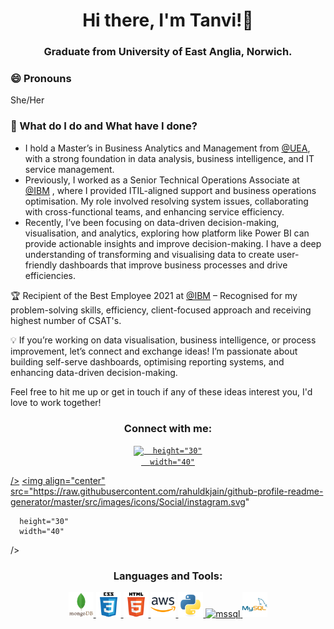 
<h1 align="center">Hi there, I'm Tanvi!👋</h1>
<h3 align="center">
   Graduate from University of East Anglia, Norwich.
</h3>

### 😄 Pronouns
She/Her

### 🌱 What do I do and What have I done? 

- I hold a Master’s in Business Analytics and Management from [@UEA](https://www.uea.ac.uk/), with a strong foundation in data analysis, business intelligence, and IT service management.
- Previously, I worked as a Senior Technical Operations Associate at  [@IBM](https://www.ibm.com/in-en) , where I provided ITIL-aligned support and business operations optimisation. My role involved resolving system issues, collaborating with cross-functional teams, and enhancing service efficiency.
- Recently, I’ve been focusing on data-driven decision-making, visualisation, and analytics, exploring how platform like Power BI can provide actionable insights and improve decision-making. I have a deep understanding of transforming and visualising data to create user-friendly dashboards that improve business processes and drive efficiencies.
  
🏆 Recipient of the Best Employee 2021 at  [@IBM](https://www.ibm.com/in-en)  – Recognised for my problem-solving skills, efficiency, client-focused approach and receiving highest number of CSAT's.

💡 If you’re working on data visualisation, business intelligence, or process improvement, let’s connect and exchange ideas! I’m passionate about building self-serve dashboards, optimising reporting systems, and enhancing data-driven decision-making.

Feel free to hit me up or get in touch if any of these ideas interest you, I'd love to work together!

<h3 align="center">Connect with me:</h3>
<p align="center">
  <a href="https://www.linkedin.com/in/tanvi-shetty-0920b2171/" target="_blank"
    ><img
      align="center"
      src="https://raw.githubusercontent.com/rahuldkjain/github-profile-readme-generator/master/src/images/icons/Social/linked-in-alt.svg"
     
      height="30"
      width="40"
  /></a>
  <a href="https://www.instagram.com/tanvi__shetty__/" target="_blank"
    ><img
      align="center"
      src="https://raw.githubusercontent.com/rahuldkjain/github-profile-readme-generator/master/src/images/icons/Social/instagram.svg"
      
      height="30"
      width="40"
  /></a>
</p>
<h3 align="center">Languages and Tools:</h3>
<p align="center">

  <a href="https://www.mongodb.com/" target="_blank" rel="noreferrer">
    <img
      src="https://raw.githubusercontent.com/devicons/devicon/master/icons/mongodb/mongodb-original-wordmark.svg"
      alt="mongodb"
      width="40"
      height="40"
    />
  </a>
  <a href="https://www.w3schools.com/css/" target="_blank" rel="noreferrer">
    <img
      src="https://raw.githubusercontent.com/devicons/devicon/master/icons/css3/css3-original-wordmark.svg"
      alt="css3"
      width="40"
      height="40"
    />
  </a>

  <a href="https://www.w3.org/html/" target="_blank" rel="noreferrer">
    <img
      src="https://raw.githubusercontent.com/devicons/devicon/master/icons/html5/html5-original-wordmark.svg"
      alt="html5"
      width="40"
      height="40"
    />
  </a>
  <a href="https://aws.amazon.com" target="_blank" rel="noreferrer">
    <img
      src="https://raw.githubusercontent.com/devicons/devicon/master/icons/amazonwebservices/amazonwebservices-original-wordmark.svg"
      alt="aws"
      width="40"
      height="40"
    />
  </a>
  <a href="https://www.python.org" target="_blank" rel="noreferrer">
    <img
      src="https://raw.githubusercontent.com/devicons/devicon/master/icons/python/python-original.svg"
      alt="python"
      width="40"
      height="40"
  </a>
    <a href="https://www.microsoft.com/en-us/sql-server" target="_blank" rel="noreferrer"> 
      <img 
        src="https://www.svgrepo.com/show/303229/microsoft-sql-server-logo.svg" 
        alt="mssql" 
        width="40" 
        height="40"/> 
    </a> 
      <a href="https://www.mysql.com/" target="_blank" rel="noreferrer"> 
        <img src="https://raw.githubusercontent.com/devicons/devicon/master/icons/mysql/mysql-original-wordmark.svg" 
          alt="mysql" 
          width="40" 
          height="40"/> 
      </a> 
      </p>

</p>
</p>
